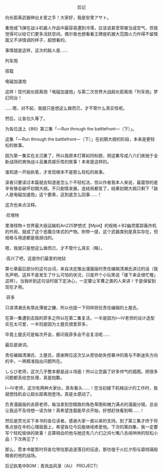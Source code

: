 <p align="center">后记</p>

向长距离武器伸出关爱之手！大家好，我是安里アサト。

重炮或飞弹在战斗机器人作品中最容易遭到冷落，应该说甚至常被当成空气，但我觉得可以给它们更多活跃空间。偶尔我也想看看王牌座机被大范围火力炸得不留情面又不讲情调的样子，超想看的。

事情就是这样，这次的敌人是……

列车炮

搭载

电磁加速炮

这样！现代超长距离炮「电磁加速炮」与第二次世界大战超长距离炮「列车炮」梦幻同台！

……嗯，对不起，我就只是想这么做而已，才不管什么真实性呢。

然后，让各位久等了。

为各位送上《86》第三集「—Run through the battlefront—（下）」。

这集「—Run through the battlefront—（下）」在初期大纲的阶段，本来是更轻松的故事。

因为第一集实在太沉重了，所以我原本打算如同标题，把这集写成八六们疾驰于全新战场的爽快战斗且兼具娱乐性的故事！本来是这样的。

谁知道一开始执笔，才发现根本不是那么轻松的故事。

读者只要读过本篇就会知道是怎么个不轻松法，但以作者我本人来说，最震惊的是辛有够会破坏初期大纲。不只剧情发展，连结局都变了，结果初期大纲只剩下「敌人是电磁加速炮」这个要素，这到底怎么回事……！

这次也来点注释。

·尼塔特

里海怪物＋世界最大级运输机An225梦想式【Мрiя】的规格＋B2幽灵匿踪轰炸机的外观，就成了这个恶魔合体式的产物。附带一提，这个武器类别是真实存在，但规格与用途都是我胡诌的。

嗯，我就只是想这么做而已，才不管什么真实（略）。

·高兴了吧，这是你们最爱的地狱

第七章最后部分的这句台词，来自决定推出漫画版时责任编辑清濑氏讲过的话（我先声明，这并不是发生了什么可怕的状况，只是开个小玩笑说「接下来会很忙喔」这样）。当我听到这句话时就下定决心，一定要让军曹之类的人来讲！于是保留到现在才用。

·菲多

只讲清濑氏有厚此薄彼之嫌，所以也提一下同样担任责任编辑的土屋氏。

在第一集遭到击毁的菲多之所以在第二集复活，一半是因为Ⅰ—Ⅳ老师的设计造型实在太可爱，一半则是因为土屋氏很爱菲多。

毕竟土屋氏可是每次开会，都问我菲多会不会复活呢……

最后是谢词。

责任编辑清濑氏、土屋氏，感谢两位这次又从旁协助失控暴冲的我与不断迷失方向的辛，一再精准指出问题所在。

しらび老师，这次几乎整本都是战斗场面！所以让您画了好多帅气的插图。把很多问题都丢给您处理，真是抱歉。

Ⅰ—Ⅳ老师，这次有两种大家伙，真有看头……！您当初接下机械设计的工作时，我就想找机会让超长距离炮登场。真是太感动了。

负责漫画版的吉原老师，每当拿到您精致的角色草图和魄力满点的漫画分镜，总会让我迫不及待想一读为快！真希望连载能早点开始，好想赶快看到啊……！

然后是赏光买下本书的各位读者。感谢大家一直以来的支持。到了第三集才终于将焦点放在辛的心理层面上，希望各位今后能继续疼爱他。下次的第四集，我一定要写个轻松愉快的故事！总算相会的他与她还有八六们之间七嘴八舌闹哄哄的轻松小品！下次再见了！

那么，愿本书能暂时将各位带往那追逐落日的征途，那彷徨于火红夕阳与碧琉璃般暗夜的他的战场。

后记执笔中BGM：青岚血风录（ALI　PROJECT）

